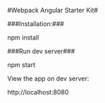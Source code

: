 #Webpack Angular Starter Kit#

###Installation:###

npm install

###Run dev server###

npm start

View the app on dev server:

http://localhost:8080
